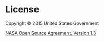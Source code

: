 # License

Copyright &copy; 2015 United States Government

[NASA Open Source Agreement, Version 1.3](http://ti.arc.nasa.gov/opensource/nosa/)
